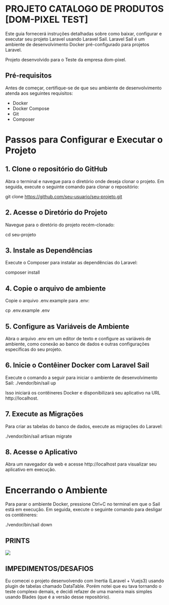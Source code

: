 # PROJETO CATALOGO DE PRODUTOS [DOM-PIXEL TEST]


Este guia fornecerá instruções detalhadas sobre como baixar, configurar e executar seu projeto Laravel usando Laravel Sail. Laravel Sail é um ambiente de desenvolvimento Docker pré-configurado para projetos Laravel.


Projeto desenvolvido para o Teste da empresa dom-pixel.


## Pré-requisitos

Antes de começar, certifique-se de que seu ambiente de desenvolvimento atenda aos seguintes requisitos:

- Docker
- Docker Compose
- Git
- Composer


# Passos para Configurar e Executar o Projeto

## 1. Clone o repositório do GitHub
Abra o terminal e navegue para o diretório onde deseja clonar o projeto. Em seguida, execute o seguinte comando para clonar o repositório:

git clone https://github.com/seu-usuario/seu-projeto.git


## 2. Acesse o Diretório do Projeto
Navegue para o diretório do projeto recém-clonado:

cd seu-projeto


## 3. Instale as Dependências
Execute o Composer para instalar as dependências do Laravel:

composer install



## 4. Copie o arquivo de ambiente
Copie o arquivo .env.example para .env:

cp .env.example .env



## 5. Configure as Variáveis de Ambiente
Abra o arquivo .env em um editor de texto e configure as variáveis de ambiente, como conexão ao banco de dados e outras configurações específicas do seu projeto.



## 6. Inicie o Contêiner Docker com Laravel Sail
Execute o comando a seguir para iniciar o ambiente de desenvolvimento Sail:
./vendor/bin/sail up


Isso iniciará os contêineres Docker e disponibilizará seu aplicativo na URL http://localhost.


## 7. Execute as Migrações
Para criar as tabelas do banco de dados, execute as migrações do Laravel:

./vendor/bin/sail artisan migrate




## 8. Acesse o Aplicativo
Abra um navegador da web e acesse http://localhost para visualizar seu aplicativo em execução.

# Encerrando o Ambiente

Para parar o ambiente Docker, pressione Ctrl+C no terminal em que o Sail está em execução. Em seguida, execute o seguinte comando para desligar os contêineres:

./vendor/bin/sail down


## PRINTS
<img src="https://img001.prntscr.com/file/img001/C1JsgWXYQ1y_5mC0vKv1_g.png">

## IMPEDIMENTOS/DESAFIOS
Eu comecei o projeto desenvolvendo com Inertia (Laravel + Vuejs3) usando plugin de tabelas chamado DataTable. Porém notei que eu tava tornando o teste complexo demais, e decidi refazer de uma maneira mais simples usando Blades (que é a versão desse repositório).